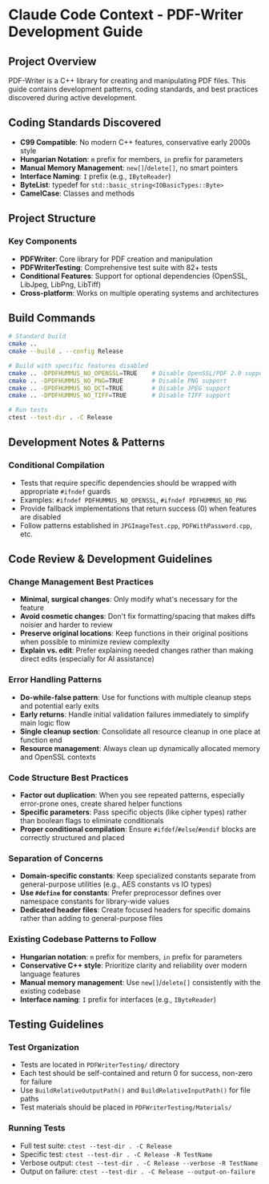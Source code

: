 # Claude Code Context - PDF-Writer Development Guide

## Project Overview
PDF-Writer is a C++ library for creating and manipulating PDF files. This guide contains development patterns, coding standards, and best practices discovered during active development.

## Coding Standards Discovered
- **C99 Compatible**: No modern C++ features, conservative early 2000s style
- **Hungarian Notation**: `m` prefix for members, `in` prefix for parameters
- **Manual Memory Management**: `new[]`/`delete[]`, no smart pointers
- **Interface Naming**: `I` prefix (e.g., `IByteReader`)
- **ByteList**: typedef for `std::basic_string<IOBasicTypes::Byte>`
- **CamelCase**: Classes and methods

## Project Structure

### Key Components
- **PDFWriter**: Core library for PDF creation and manipulation
- **PDFWriterTesting**: Comprehensive test suite with 82+ tests
- **Conditional Features**: Support for optional dependencies (OpenSSL, LibJpeg, LibPng, LibTiff)
- **Cross-platform**: Works on multiple operating systems and architectures

## Build Commands
```bash
# Standard build
cmake ..
cmake --build . --config Release

# Build with specific features disabled
cmake .. -DPDFHUMMUS_NO_OPENSSL=TRUE    # Disable OpenSSL/PDF 2.0 support
cmake .. -DPDFHUMMUS_NO_PNG=TRUE        # Disable PNG support
cmake .. -DPDFHUMMUS_NO_DCT=TRUE        # Disable JPEG support
cmake .. -DPDFHUMMUS_NO_TIFF=TRUE       # Disable TIFF support

# Run tests
ctest --test-dir . -C Release
```

## Development Notes & Patterns

### Conditional Compilation
- Tests that require specific dependencies should be wrapped with appropriate `#ifndef` guards
- Examples: `#ifndef PDFHUMMUS_NO_OPENSSL`, `#ifndef PDFHUMMUS_NO_PNG`
- Provide fallback implementations that return success (0) when features are disabled
- Follow patterns established in `JPGImageTest.cpp`, `PDFWithPassword.cpp`, etc.

## Code Review & Development Guidelines

### Change Management Best Practices
- **Minimal, surgical changes**: Only modify what's necessary for the feature
- **Avoid cosmetic changes**: Don't fix formatting/spacing that makes diffs noisier and harder to review
- **Preserve original locations**: Keep functions in their original positions when possible to minimize review complexity
- **Explain vs. edit**: Prefer explaining needed changes rather than making direct edits (especially for AI assistance)

### Error Handling Patterns
- **Do-while-false pattern**: Use for functions with multiple cleanup steps and potential early exits
- **Early returns**: Handle initial validation failures immediately to simplify main logic flow
- **Single cleanup section**: Consolidate all resource cleanup in one place at function end
- **Resource management**: Always clean up dynamically allocated memory and OpenSSL contexts

### Code Structure Best Practices
- **Factor out duplication**: When you see repeated patterns, especially error-prone ones, create shared helper functions
- **Specific parameters**: Pass specific objects (like cipher types) rather than boolean flags to eliminate conditionals
- **Proper conditional compilation**: Ensure `#ifdef`/`#else`/`#endif` blocks are correctly structured and placed

### Separation of Concerns
- **Domain-specific constants**: Keep specialized constants separate from general-purpose utilities (e.g., AES constants vs IO types)
- **Use `#define` for constants**: Prefer preprocessor defines over namespace constants for library-wide values
- **Dedicated header files**: Create focused headers for specific domains rather than adding to general-purpose files

### Existing Codebase Patterns to Follow
- **Hungarian notation**: `m` prefix for members, `in` prefix for parameters
- **Conservative C++ style**: Prioritize clarity and reliability over modern language features
- **Manual memory management**: Use `new[]`/`delete[]` consistently with the existing codebase
- **Interface naming**: `I` prefix for interfaces (e.g., `IByteReader`)

## Testing Guidelines

### Test Organization
- Tests are located in `PDFWriterTesting/` directory
- Each test should be self-contained and return 0 for success, non-zero for failure
- Use `BuildRelativeOutputPath()` and `BuildRelativeInputPath()` for file paths
- Test materials should be placed in `PDFWriterTesting/Materials/`

### Running Tests
- Full test suite: `ctest --test-dir . -C Release`
- Specific test: `ctest --test-dir . -C Release -R TestName`
- Verbose output: `ctest --test-dir . -C Release --verbose -R TestName`
- Output on failure: `ctest --test-dir . -C Release --output-on-failure`